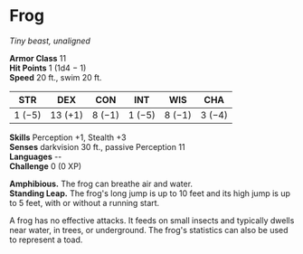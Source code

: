 # Frog 
_Tiny beast, unaligned_

**Armor Class** 11    
**Hit Points** 1 (1d4 − 1)    
**Speed** 20 ft., swim 20 ft. 

| STR     | DEX     | CON     | INT     | WIS     | CHA     |
|---------|---------|---------|---------|---------|---------|
| 1 (−5)  | 13 (+1) | 8 (−1)  | 1 (−5)  | 8 (−1)  | 3 (−4)  |  

**Skills** Perception +1, Stealth +3    
**Senses** darkvision 30 ft., passive Perception 11    
**Languages** --    
**Challenge** 0 (0 XP)   

**Amphibious.** The frog can breathe air and water.    
**Standing Leap.** The frog's long jump is up to 10 feet and its high jump is up to 5 feet, with or without a running start.    

A frog has no effective attacks. It feeds on small insects and typically dwells near water, in trees, or underground. The frog's statistics can also be used to represent a toad.
